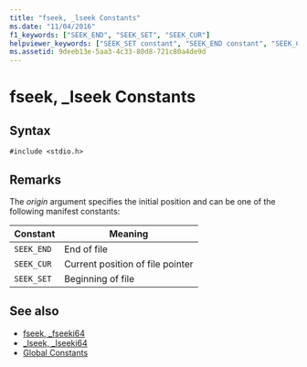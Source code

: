 ```yaml
---
title: "fseek, _lseek Constants"
ms.date: "11/04/2016"
f1_keywords: ["SEEK_END", "SEEK_SET", "SEEK_CUR"]
helpviewer_keywords: ["SEEK_SET constant", "SEEK_END constant", "SEEK_CUR constant"]
ms.assetid: 9deeb13e-5aa3-4c33-80d8-721c80a4de9d
---
```

# fseek, _lseek Constants

## Syntax

```
#include <stdio.h>
```

## Remarks

The *origin* argument specifies the initial position and can be one of the following manifest constants:

|Constant|Meaning|
|--------------|-------------|
|`SEEK_END`|End of file|
|`SEEK_CUR`|Current position of file pointer|
|`SEEK_SET`|Beginning of file|

## See also

- [fseek, _fseeki64](../c-runtime-library/reference/fseek-fseeki64.md)
- [_lseek, _lseeki64](../c-runtime-library/reference/lseek-lseeki64.md)
- [Global Constants](../c-runtime-library/global-constants.md)

